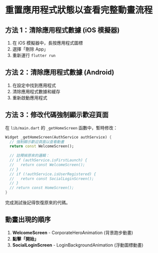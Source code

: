 # 重置應用程式狀態以查看完整動畫流程

## 方法 1：清除應用程式數據 (iOS 模擬器)
1. 在 iOS 模擬器中，長按應用程式圖標
2. 選擇「刪除 App」
3. 重新運行 `flutter run`

## 方法 2：清除應用程式數據 (Android)
1. 在設定中找到應用程式
2. 清除應用程式數據和緩存
3. 重新啟動應用程式

## 方法 3：修改代碼強制顯示歡迎頁面
在 `lib/main.dart` 的 `_getHomeScreen` 函數中，暫時修改：

```dart
Widget _getHomeScreen(AuthService authService) {
  // 強制顯示歡迎頁面以查看動畫
  return const WelcomeScreen();
  
  // 註釋掉原來的邏輯：
  // if (authService.isFirstLaunch) {
  //   return const WelcomeScreen();
  // }
  // if (!authService.isUserRegistered) {
  //   return const SocialLoginScreen();
  // }
  // return const HomeScreen();
}
```

完成測試後記得恢復原來的代碼。

## 動畫出現的順序
1. **WelcomeScreen** - CorporateHeroAnimation (背景跑步動畫)
2. **點擊「開始」** 
3. **SocialLoginScreen** - LoginBackgroundAnimation (浮動圖標動畫)